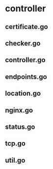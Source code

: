 # controller

## certificate.go


## checker.go


## controller.go


## endpoints.go


## location.go


## nginx.go


## status.go


## tcp.go


## util.go










